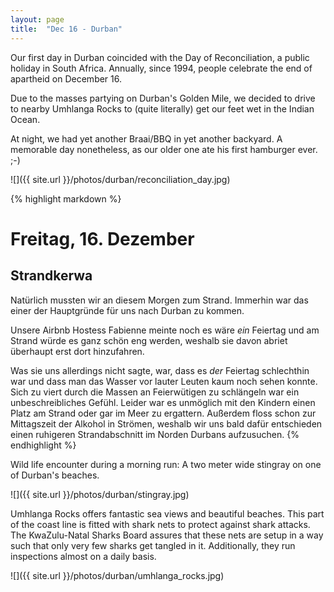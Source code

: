 ```yaml
---
layout: page
title:  "Dec 16 - Durban"
---
```


Our first day in Durban coincided with the Day of Reconciliation, a public holiday in South Africa. Annually, since 1994, people celebrate the end of apartheid on December 16.

Due to the masses partying on Durban's Golden Mile, we decided to drive to nearby Umhlanga Rocks to (quite literally) get our feet wet in the Indian Ocean.

At night, we had yet another Braai/BBQ in yet another backyard. A memorable day nonetheless, as our older one ate his first hamburger ever. ;-)

![]({{ site.url }}/photos/durban/reconciliation_day.jpg)

{% highlight markdown %}
# Freitag, 16. Dezember
## Strandkerwa

Natürlich mussten wir an diesem Morgen zum Strand. Immerhin war das einer der Hauptgründe für uns nach Durban zu kommen.

Unsere Airbnb Hostess Fabienne meinte noch es wäre _ein_ Feiertag und am Strand würde es ganz schön eng werden, weshalb sie davon abriet überhaupt erst dort hinzufahren.

Was sie uns allerdings nicht sagte, war, dass es _der_ Feiertag schlechthin war und dass man das Wasser vor lauter Leuten kaum noch sehen konnte. Sich zu viert durch die Massen an Feierwütigen zu schlängeln war ein unbeschreibliches Gefühl. Leider war es unmöglich mit den Kindern einen Platz am Strand oder gar im Meer zu ergattern. Außerdem floss schon zur Mittagszeit der Alkohol in Strömen, weshalb wir uns bald dafür entschieden einen ruhigeren Strandabschnitt im Norden Durbans aufzusuchen.
{% endhighlight %}

Wild life encounter during a morning run: A two meter wide stingray on one of Durban's beaches.

![]({{ site.url }}/photos/durban/stingray.jpg)

Umhlanga Rocks offers fantastic sea views and beautiful beaches. This part of the coast line is fitted with shark nets to protect against shark attacks. The KwaZulu-Natal Sharks Board assures that these nets are setup in a way such that only very few sharks get tangled in it. Additionally, they run inspections almost on a daily basis.

![]({{ site.url }}/photos/durban/umhlanga_rocks.jpg)
